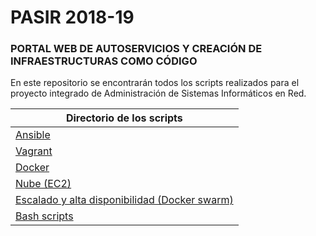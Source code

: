# PASIR 2018-19
### PORTAL WEB DE AUTOSERVICIOS Y CREACIÓN DE INFRAESTRUCTURAS COMO CÓDIGO
En este repositorio se encontrarán todos los scripts realizados para el proyecto integrado de Administración de Sistemas Informáticos en Red.

|Directorio de los scripts
|-
|[Ansible](https://github.com/francisjgarcia/PASIR-2018-19/tree/master/ansible)
|[Vagrant](https://github.com/francisjgarcia/PASIR-2018-19/tree/master/vagrant)
|[Docker](https://github.com/francisjgarcia/PASIR-2018-19/tree/master/contenedores/docker)
|[Nube (EC2)](https://github.com/francisjgarcia/PASIR-2018-19/tree/master/nube/ec2)
|[Escalado y alta disponibilidad (Docker swarm)](https://github.com/francisjgarcia/PASIR-2018-19/tree/master/escalado_ha)
|[Bash scripts](https://github.com/francisjgarcia/PASIR-2018-19/tree/master/bash_scripts)
